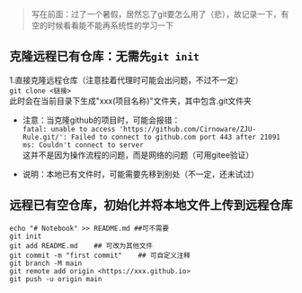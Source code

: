 > 写在前面：过了一个暑假，居然忘了git要怎么用了（悲），故记录一下，有空的时候看看能不能再系统性的学习一下
## 克隆远程已有仓库：无需先`git init`
1.直接克隆远程仓库（注意挂着代理时可能会出问题，不过不一定）  
    `git clone <链接>`  
此时会在当前目录下生成"xxx(项目名称)"文件夹，其中包含.git文件夹  

- 注意：当克隆github的项目时，可能会报错：  
`fatal: unable to access 'https://github.com/Cirnoware/ZJU-Rule.git/': Failed to connect to github.com port 443 after 21091 ms: Couldn't connect to server`  
这并不是因为操作流程的问题，而是网络的问题（可用gitee验证）

- 说明：本地已有文件时，可能需要先移到别处（不一定，还未试过）

## 远程已有空仓库，初始化并将本地文件上传到远程仓库
```
echo "# Notebook" >> README.md ##可不需要
git init
git add README.md    ## 可改为其他文件
git commit -m "first commit"    ## 可自定义注释
git branch -M main
git remote add origin <https://xxx.github.io>
git push -u origin main
```